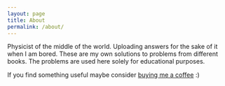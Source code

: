 ```yaml
---
layout: page
title: About
permalink: /about/
---
```

Physicist of the middle of the world. Uploading answers for the sake of it when I am bored. These are my own solutions to problems from different books. The problems are used here solely for educational purposes.

If you find something useful maybe consider [buying me a coffee](https://buymeacoffee.com/freephysicks) :)
